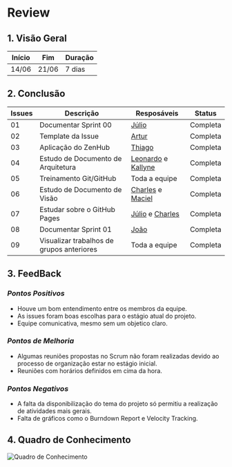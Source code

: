 # Review

## 1. Visão Geral
<!-- data de inicio da sprint
     data de finalização da sprint
     duraração da sprint
 -->
Início | Fim | Duração
------ | --- | -------
14/06 | 21/06 | 7 dias

## 2. Conclusão
<!-- adicionar a issue, sua descrição, o responsavel e se a issue foi terminada ou não -->
Issues | Descrição | Resposáveis | Status
------ | --------- | ----------- | ------
01 | Documentar Sprint 00 | [Júlio](https://github.com/Julio-eng) | Completa
02 | Template da Issue | [Artur](https://github.com/artur-seppa) | Completa
03 | Aplicação do ZenHub | [Thiago](https://github.com/Thiago-Cerq) | Completa
04 | Estudo de Documento de Arquitetura | [Leonardo](https://github.com/Leonardo0o0) e [Kallyne](https://github.com/kazpmcd/) | Completa
05 | Treinamento Git/GitHub | Toda a equipe | Completa
06 | Estudo de Documento de Visão | [Charles](https://github.com/charles-serafim) e [Maciel](https://github.com/macieljuniormax) | Completa
07 | Estudar sobre o GitHub Pages | [Júlio](https://github.com/Julio-eng) e [Charles](https://github.com/charles-serafim) | Completa
08 | Documentar Sprint 01 | [João](https://github.com/JoaoSchmitz) | Completa
09 | Visualizar trabalhos de grupos anteriores | Toda a equipe | Completa

## 3. FeedBack
<!--
Pontos positivos e negativos da Sprint
-->
### _Pontos Positivos_
* Houve um bom entendimento entre os membros da equipe.
* As issues foram boas escolhas para o estágio atual do projeto.
* Equipe comunicativa, mesmo sem um objetico claro.
### _Pontos de Melhoria_
* Algumas reuniões propostas no Scrum não foram realizadas devido ao processo de organização estar no estágio inicial.
* Reuniões com horários definidos em cima da hora.
### _Pontos Negativos_
* A falta da disponibilização do tema do projeto só permitiu a realização de atividades mais gerais.
* Falta de gráficos como o Burndown Report e Velocity Tracking.

## 4. Quadro de Conhecimento
<!-- Adicionar o quadro de conhecimentos atualizados da equipe -->
![Quadro de Conhecimento](./images/Mapa_de_Conhecimentos.png)
